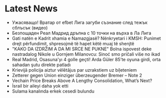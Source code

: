 # Latest News
-  Ужасяващо! Вратар от efbet Лига загуби съзнание след тежък сблъсък (видео)
-  Безпощаден Реал Мадрид дръпна с 10 точки на върха в Ла Лига
-  Gati natën e Kadrit xhamia e Namazgjasë? Nënkryetari i KMSH: Punimet drejt përfundimit, shpresojmë të hapet këtë muaj të shenjtë
-  "KAKO DA IZDRŽIM A DA MI SRCE NE PUKNE" Bolna ispovest deke nastradalog Nikole u Gornjem Milanovcu: Sinoć smo pričali više no ikad
-  Real Madrid, Osasuna'yı 4 golle geçti! Arda Güler 85'te oyuna girdi, orta sahadan şutu direkte patladı
-  Krievijā policija aiztur vēlētājus par uzrakstiem uz biļeteniem
-  Zetterer gegen Union einziger überzeugender Bremer – Note 2
-  Vechain Price Breaks Above A Lengthy Consolidation, What’s Next?
-  İsrail bir aileyi daha yok etti
-  Sulama kanalında erkek cesedi bulundu
